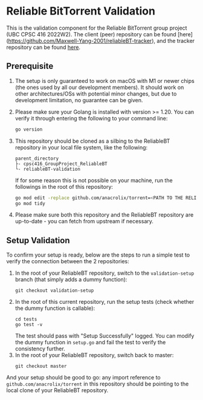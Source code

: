 # Reliable BitTorrent Validation
This is the validation component for the Reliable BitTorrent group project (UBC CPSC 416 2022W2). The client (peer) repository can be found [here] (https://github.com/Maxwell-Yang-2001/reliableBT-tracker), and the tracker repository can be found [here](https://github.com/kaiyyang/cpsc416_GroupProject_ReliableBT).

## Prerequisite
1.
    The setup is only guaranteed to work on macOS with M1 or newer chips (the ones used by all our development members). It should work on other architectures/OSs with potential minor changes, but due to development limitation, no guarantee can be given.

2.
    Please make sure your Golang is installed with version >= 1.20. You can verify it through entering the following to your command line:
    ```sh
    go version
    ```

3.
    This repository should be cloned as a silbing to the ReliableBT repository in your local file system, like the following:
    ```
    parent_directory
    ├- cpsc416_GroupProject_ReliableBT
    └- reliableBT-validation
    ```
    If for some reason this is not possible on your machine, run the followings in the root of this repository:
    ```sh
    go mod edit -replace github.com/anacrolix/torrent=<PATH TO THE RELIABLEBT REPOSITORY>
    go mod tidy
    ```

4.
    Please make sure both this repository and the ReliableBT repository are up-to-date - you can fetch from upstream if necessary.

## Setup Validation
To confirm your setup is ready, below are the steps to run a simple test to verify the connection between the 2 repositories:

1.
    In the root of your ReliableBT repository, switch to the `validation-setup` branch (that simply adds a dummy function):
    ```
    git checkout validation-setup
    ```
2.
    In the root of this current repository, run the setup tests (check whether the dummy function is callable):
    ```
    cd tests
    go test -v
    ```
    The test should pass with "Setup Successfully" logged. You can modify the dummy function in `setup.go` and fail the test to verify the consistency further.
3.
    In the root of your ReliableBT repository, switch back to master:
    ```
    git checkout master
    ```
And your setup should be good to go: any import reference to `github.com/anacrolix/torrent` in this repository should be pointing to the local clone of your ReliableBT repository.
